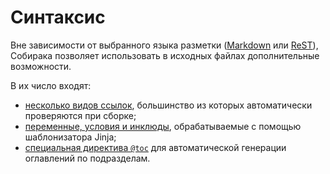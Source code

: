 # Синтаксис

Вне зависимости от выбранного языка разметки ([Markdown](../1-overview/91-markdown.md) или [ReST](../1-overview/92-rest.md)), Собирака позволяет использовать в исходных файлах дополнительные возможности.

В их число входят:

- [несколько видов ссылок](1-links.md), большинство из которых автоматически проверяются при сборке;
- [переменные, условия и инклюды](2-jinja.md), обрабатываемые с помощью шаблонизатора Jinja;
- [специальная директива `@toc`](3-directives.md) для автоматической генерации оглавлений по подразделам.